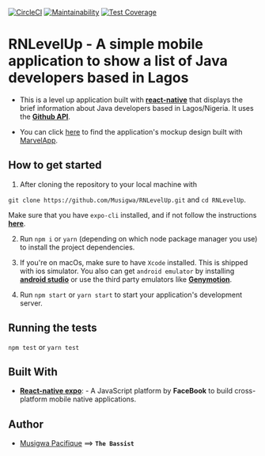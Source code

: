 [![CircleCI](https://circleci.com/gh/Musigwa/RNLevelUp/tree/ch-setup-test-environment-166257426.svg?style=svg)](https://circleci.com/gh/Musigwa/RNLevelUp/tree/ch-setup-test-environment-166257426)
[![Maintainability](https://api.codeclimate.com/v1/badges/9ab1aecdc9de22ecc4e7/maintainability)](https://codeclimate.com/github/Musigwa/RNLevelUp/maintainability)
[![Test Coverage](https://api.codeclimate.com/v1/badges/9ab1aecdc9de22ecc4e7/test_coverage)](https://codeclimate.com/github/Musigwa/RNLevelUp/test_coverage)

# RNLevelUp - A simple mobile application to show a list of Java developers based in Lagos

- This is a level up application built with **[react-native](https://facebook.github.io/react-native/)** that displays the brief information about Java developers based in Lagos/Nigeria. It uses the **[Github API](https://developer.github.com/v3/)**.

- You can click [here](https://marvelapp.com/project/4068318) to find the application's mockup design built with [MarvelApp](https://marvelapp.com/).

## How to get started

1. After cloning the repository to your local machine with

`git clone https://github.com/Musigwa/RNLevelUp.git` and `cd RNLevelUp`.

Make sure that you have `expo-cli` installed, and if not follow the instructions **[here](https://docs.expo.io/versions/latest/)**.

2. Run `npm i` or `yarn` (depending on which node package manager you use) to install the project dependencies.

3. If you're on macOs, make sure to have `Xcode` installed. This is shipped with ios simulator. You also can get `android emulator` by installing **[android studio](https://developer.android.com/studio/)** or use the third party emulators like **[Genymotion](https://www.genymotion.com/)**.

4. Run `npm start` or `yarn start` to start your application's development server.

## Running the tests

`npm test` or `yarn test`

## Built With

- **[React-native expo](https://expo.io/)**: - A JavaScript platform by **FaceBook** to build cross-platform mobile native applications.

## Author

- [Musigwa Pacifique](https://github.com/Musigwa) ==> **`The Bassist`**
